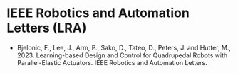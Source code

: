 # IEEE Robotics and Automation Letters (LRA)

* Bjelonic, F., Lee, J., Arm, P., Sako, D., Tateo, D., Peters, J. and Hutter, M., 2023. Learning-based Design and Control for Quadrupedal Robots with Parallel-Elastic Actuators. IEEE Robotics and Automation Letters.
